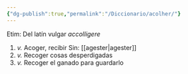```yaml
---
{"dg-publish":true,"permalink":"/Diccionario/acolher/"}
---
```


Etim: Del latín vulgar *accolligere*
1. *v.* Acoger, recibir
    Sin: [[agester\|agester]]
2. *v.* Recoger cosas desperdigadas
3. *v.* Recoger el ganado para guardarlo